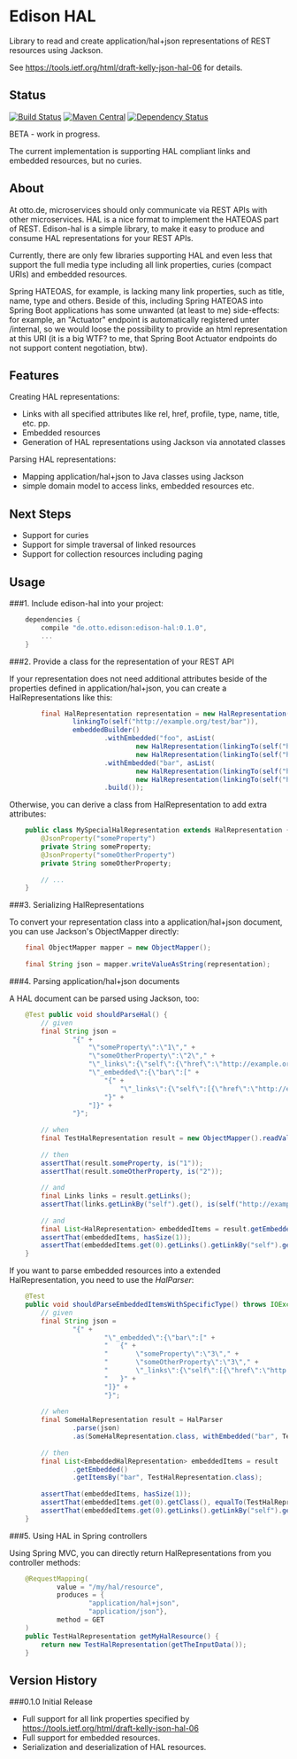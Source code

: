 # Edison HAL

Library to read and create application/hal+json representations of 
REST resources using Jackson.

See https://tools.ietf.org/html/draft-kelly-json-hal-06 for details.

## Status

[![Build Status](https://travis-ci.org/otto-de/edison-hal.svg)](https://travis-ci.org/otto-de/edison-hal) 
[![Maven Central](https://maven-badges.herokuapp.com/maven-central/de.otto.edison/edison-hal/badge.svg)](https://maven-badges.herokuapp.com/maven-central/de.otto.edison/edison-hal)
[![Dependency Status](https://www.versioneye.com/user/projects/55ba6f016537620017001905/badge.svg?style=flat)](https://www.versioneye.com/user/projects/55ba6f016537620017001905)

BETA - work in progress.

The current implementation is supporting HAL compliant links and
embedded resources, but no curies.

## About

At otto.de, microservices should only communicate via REST APIs with other 
 microservices. HAL is a nice format to implement the HATEOAS part 
 of REST. Edison-hal is a simple library, to make it easy to produce
 and consume HAL representations for your REST APIs.

Currently, there are only few libraries supporting HAL and even
 less that support the full media type including all link properties,
 curies (compact URIs) and embedded resources. 
 
Spring HATEOAS, for
 example, is lacking many link properties, such as title, name, type and
 others. Beside of this, including Spring HATEOAS into Spring Boot
 applications has some unwanted (at least to me) side-effects: 
 for example, an "Actuator" endpoint is automatically registered unter 
 /internal, so we would loose the possibility to provide an html 
 representation at this URI (it is a big WTF? to me, that Spring Boot 
 Actuator endpoints do not support content negotiation, btw).
 
## Features

Creating HAL representations:
* Links with all specified attributes like rel, href, profile, type, name, title, etc. pp.
* Embedded resources
* Generation of HAL representations using Jackson via annotated classes

Parsing HAL representations:
* Mapping application/hal+json to Java classes using Jackson
* simple domain model to access links, embedded resources etc.

## Next Steps
* Support for curies
* Support for simple traversal of linked resources
* Support for collection resources including paging

## Usage

###1. Include edison-hal into your project:
 
```gradle
    dependencies {
        compile "de.otto.edison:edison-hal:0.1.0",
        ...
    }
```
 
###2. Provide a class for the representation of your REST API

If your representation does not need additional attributes beside of
the properties defined in application/hal+json, you can create a
HalRepresentations like this:

```java
        final HalRepresentation representation = new HalRepresentation(
                linkingTo(self("http://example.org/test/bar")),
                embeddedBuilder()
                        .withEmbedded("foo", asList(
                                new HalRepresentation(linkingTo(self("http://example.org/test/foo/01"))),
                                new HalRepresentation(linkingTo(self("http://example.org/test/foo/02")))))
                        .withEmbedded("bar", asList(
                                new HalRepresentation(linkingTo(self("http://example.org/test/bar/01"))),
                                new HalRepresentation(linkingTo(self("http://example.org/test/bar/02")))))
                        .build());

```

Otherwise, you can derive a class from HalRepresentation to add extra attributes:

```java
    public class MySpecialHalRepresentation extends HalRepresentation {
        @JsonProperty("someProperty")
        private String someProperty;
        @JsonProperty("someOtherProperty")
        private String someOtherProperty;
        
        // ...
    }

```

###3. Serializing HalRepresentations

To convert your representation class into a application/hal+json document, you can use Jackson's ObjectMapper directly:

```java
    final ObjectMapper mapper = new ObjectMapper();
    
    final String json = mapper.writeValueAsString(representation);
```

###4. Parsing application/hal+json documents

A HAL document can be parsed using Jackson, too:

```java
    @Test public void shouldParseHal() {
        // given
        final String json =
                "{" +
                    "\"someProperty\":\"1\"," +
                    "\"someOtherProperty\":\"2\"," +
                    "\"_links\":{\"self\":{\"href\":\"http://example.org/test/foo\"}}," +
                    "\"_embedded\":{\"bar\":[" +
                        "{" +
                            "\"_links\":{\"self\":[{\"href\":\"http://example.org/test/bar/01\"}]}" +
                        "}" +
                    "]}" +
                "}";
        
        // when
        final TestHalRepresentation result = new ObjectMapper().readValue(json.getBytes(), TestHalRepresentation.class);
        
        // then
        assertThat(result.someProperty, is("1"));
        assertThat(result.someOtherProperty, is("2"));
        
        // and
        final Links links = result.getLinks();
        assertThat(links.getLinkBy("self").get(), is(self("http://example.org/test/foo")));
        
        // and
        final List<HalRepresentation> embeddedItems = result.getEmbedded().getItemsBy("bar");
        assertThat(embeddedItems, hasSize(1));
        assertThat(embeddedItems.get(0).getLinks().getLinkBy("self").get(), is(link("self", "http://example.org/test/bar/01")));
    }
```

If you want to parse embedded resources into a extended HalRepresentation, you need to use the *HalParser*:

```java
    @Test
    public void shouldParseEmbeddedItemsWithSpecificType() throws IOException {
        // given
        final String json =
                "{" +
                        "\"_embedded\":{\"bar\":[" +
                        "   {" +
                        "       \"someProperty\":\"3\"," +
                        "       \"someOtherProperty\":\"3\"," +
                        "       \"_links\":{\"self\":[{\"href\":\"http://example.org/test/bar/01\"}]}" +
                        "   }" +
                        "]}" +
                        "}";
        
        // when
        final SomeHalRepresentation result = HalParser
                .parse(json)
                .as(SomeHalRepresentation.class, withEmbedded("bar", TestHalRepresentation.class));
        
        // then
        final List<EmbeddedHalRepresentation> embeddedItems = result
                .getEmbedded()
                .getItemsBy("bar", TestHalRepresentation.class);
        
        assertThat(embeddedItems, hasSize(1));
        assertThat(embeddedItems.get(0).getClass(), equalTo(TestHalRepresentation.class));
        assertThat(embeddedItems.get(0).getLinks().getLinkBy("self").get(), is(link("self", "http://example.org/test/bar/01")));
    }
```

###5. Using HAL in Spring controllers

Using Spring MVC, you can directly return HalRepresentations from you controller methods:

```java
    @RequestMapping(
            value = "/my/hal/resource",
            produces = {
                    "application/hal+json",
                    "application/json"},
            method = GET
    )
    public TestHalRepresentation getMyHalResource() {    
        return new TestHalRepresentation(getTheInputData());
    }
```

## Version History

###0.1.0 Initial Release

* Full support for all link properties specified by https://tools.ietf.org/html/draft-kelly-json-hal-06
* Full support for embedded resources.
* Serialization and deserialization of HAL resources.

